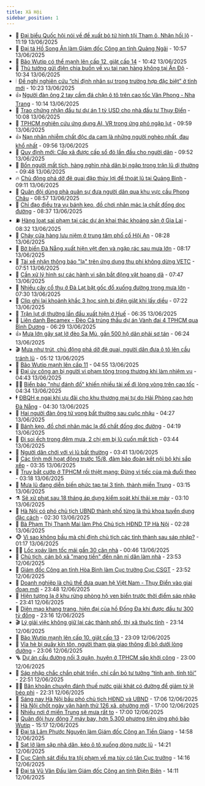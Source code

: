```yaml
---
title: Xã Hội
sidebar_position: 1
---
```


<!-- dantri-xa-hoi:START -->
- 🫣 [Đại biểu Quốc hội nói về đề xuất bỏ tử hình tội Tham ô, Nhận hối lộ](https://dantri.com.vn/xa-hoi/dai-bieu-quoc-hoi-noi-ve-de-xuat-bo-tu-hinh-toi-tham-o-nhan-hoi-lo-20250613181512407.htm) - 11:19 13/06/2025
- 💼 [Đại tá Hồ Song Ân làm Giám đốc Công an tỉnh Quảng Ngãi](https://dantri.com.vn/xa-hoi/dai-ta-ho-song-an-lam-giam-doc-cong-an-tinh-quang-ngai-20250613172216412.htm) - 10:57 13/06/2025
- 🎊 [Bão Wutip có thể mạnh lên cấp 12, giật cấp 14](https://dantri.com.vn/xa-hoi/bao-wutip-co-the-manh-len-cap-12-giat-cap-14-20250613173943589.htm) - 10:42 13/06/2025
- 🙉 [Thủ tướng gửi điện chia buồn về vụ tai nạn hàng không tại Ấn Độ](https://dantri.com.vn/xa-hoi/thu-tuong-gui-dien-chia-buon-ve-vu-tai-nan-hang-khong-tai-an-do-20250613171924433.htm) - 10:34 13/06/2025
- 🕯 [Đề nghị nghiên cứu “chỉ định nhân sự trong trường hợp đặc biệt” ở tỉnh mới](https://dantri.com.vn/xa-hoi/de-nghi-nghien-cuu-chi-dinh-nhan-su-trong-truong-hop-dac-biet-o-tinh-moi-20250613171818291.htm) - 10:23 13/06/2025
- 👍 [Người đàn ông 2 tay cầm đá chặn ô tô trên cao tốc Vân Phong - Nha Trang](https://dantri.com.vn/xa-hoi/nguoi-dan-ong-2-tay-cam-da-chan-o-to-tren-cao-toc-van-phong-nha-trang-20250613170427204.htm) - 10:14 13/06/2025
- 🤖 [Trao chứng nhận đầu tư dự án 1 tỷ USD cho nhà đầu tư Thụy Điển](https://dantri.com.vn/xa-hoi/trao-chung-nhan-dau-tu-du-an-1-ty-usd-cho-nha-dau-tu-thuy-dien-20250613155327254.htm) - 10:08 13/06/2025
- 🙉 [TPHCM nghiên cứu ứng dụng AI, VR trong ứng phó ngập lụt](https://dantri.com.vn/xa-hoi/tphcm-nghien-cuu-ung-dung-ai-vr-trong-ung-pho-ngap-lut-20250613161639689.htm) - 09:59 13/06/2025
- 👍 [Nạn nhân nhiễm chất độc da cam là những người nghèo nhất, đau khổ nhất](https://dantri.com.vn/xa-hoi/nan-nhan-nhiem-chat-doc-da-cam-la-nhung-nguoi-ngheo-nhat-dau-kho-nhat-20250613164545346.htm) - 09:56 13/06/2025
- 🗽 [Quy định mới: Cấp xã được cấp sổ đỏ lần đầu cho người dân](https://dantri.com.vn/xa-hoi/quy-dinh-moi-cap-xa-duoc-cap-so-do-lan-dau-cho-nguoi-dan-20250613164417131.htm) - 09:52 13/06/2025
- 🗽 [Bốn người mất tích, hàng nghìn nhà dân bị ngập trong trận lũ dị thường](https://dantri.com.vn/xa-hoi/bon-nguoi-mat-tich-hang-nghin-nha-dan-bi-ngap-trong-tran-lu-di-thuong-20250613131836218.htm) - 09:48 13/06/2025
- 🔥 [Chủ động phá dỡ đê quai đập thủy lợi để thoát lũ tại Quảng Bình](https://dantri.com.vn/xa-hoi/chu-dong-pha-do-de-quai-dap-thuy-loi-de-thoat-lu-tai-quang-binh-20250613160453559.htm) - 09:11 13/06/2025
- 🦒 [Quân đội dùng phà quân sự đưa người dân qua khu vực cầu Phong Châu](https://dantri.com.vn/xa-hoi/quan-doi-dung-pha-quan-su-dua-nguoi-dan-qua-khu-vuc-cau-phong-chau-20250613153337778.htm) - 08:57 13/06/2025
- 🧐 [Chỉ đạo điều tra vụ bánh kẹo, đồ chơi nhãn mác lạ chất đống dọc đường](https://dantri.com.vn/xa-hoi/chi-dao-dieu-tra-vu-banh-keo-do-choi-nhan-mac-la-chat-dong-doc-duong-20250613151547322.htm) - 08:37 13/06/2025
- ⛽️ [Hàng loạt sai phạm tại các dự án khai thác khoáng sản ở Gia Lai](https://dantri.com.vn/xa-hoi/hang-loat-sai-pham-tai-cac-du-an-khai-thac-khoang-san-o-gia-lai-20250613125337307.htm) - 08:32 13/06/2025
- 🚀 [Cháy cửa hàng lưu niệm ở trung tâm phố cổ Hội An](https://dantri.com.vn/xa-hoi/chay-cua-hang-luu-niem-o-trung-tam-pho-co-hoi-an-20250613151818331.htm) - 08:28 13/06/2025
- 🦒 [Bờ biển Đà Nẵng xuất hiện vệt đen và ngập rác sau mưa lớn](https://dantri.com.vn/xa-hoi/bo-bien-da-nang-xuat-hien-vet-den-va-ngap-rac-sau-mua-lon-20250613141858355.htm) - 08:17 13/06/2025
- 🦅 [Tài xế nhận thông báo &quot;lạ&quot; trên ứng dụng thu phí không dừng VETC](https://dantri.com.vn/xa-hoi/tai-xe-nhan-thong-bao-la-tren-ung-dung-thu-phi-khong-dung-vetc-20250613144025455.htm) - 07:51 13/06/2025
- 🚀 [Cần xử lý hình sự các hành vi săn bắt động vật hoang dã](https://dantri.com.vn/xa-hoi/can-xu-ly-hinh-su-cac-hanh-vi-san-bat-dong-vat-hoang-da-20250613114457474.htm) - 07:47 13/06/2025
- 🦅 [Nhiều cây cổ thụ ở Đà Lạt bật gốc đổ xuống đường trong mưa lớn](https://dantri.com.vn/xa-hoi/nhieu-cay-co-thu-o-da-lat-bat-goc-do-xuong-duong-trong-mua-lon-20250613141302987.htm) - 07:30 13/06/2025
- 🤠 [Clip ghi lại khoảnh khắc 3 học sinh bị điện giật khi lấy diều](https://dantri.com.vn/xa-hoi/clip-ghi-lai-khoanh-khac-3-hoc-sinh-bi-dien-giat-khi-lay-dieu-20250613132006021.htm) - 07:22 13/06/2025
- 💄 [Trận lụt dị thường lần đầu xuất hiện ở Huế](https://dantri.com.vn/xa-hoi/tran-lut-di-thuong-lan-dau-xuat-hien-o-hue-20250613131248351.htm) - 06:35 13/06/2025
- 🥷 [Liên danh Becamex - Đèo Cả trúng thầu dự án Vành đai 4 TPHCM qua Bình Dương](https://dantri.com.vn/xa-hoi/lien-danh-becamex-deo-ca-trung-thau-du-an-vanh-dai-4-tphcm-qua-binh-duong-20250613124517790.htm) - 06:29 13/06/2025
- 👍 [Mưa lớn gây sạt lở đèo Sa Mù, gần 500 hộ dân phải sơ tán](https://dantri.com.vn/xa-hoi/mua-lon-gay-sat-lo-deo-sa-mu-gan-500-ho-dan-phai-so-tan-20250613125854832.htm) - 06:24 13/06/2025
- 🎬 [Mưa như trút, chủ động phá dỡ đê quai, người dân đưa ô tô lên cầu tránh lũ](https://dantri.com.vn/xa-hoi/mua-nhu-trut-chu-dong-pha-do-de-quai-nguoi-dan-dua-o-to-len-cau-tranh-lu-20250613115740656.htm) - 05:12 13/06/2025
- 🦒 [Bão Wutip mạnh lên cấp 11](https://dantri.com.vn/xa-hoi/bao-wutip-manh-len-cap-11-20250613115221909.htm) - 04:55 13/06/2025
- 🌊 [Đại úy công an bị người vi phạm tông trọng thương khi làm nhiệm vụ](https://dantri.com.vn/xa-hoi/dai-uy-cong-an-bi-nguoi-vi-pham-tong-trong-thuong-khi-lam-nhiem-vu-20250613113728172.htm) - 04:43 13/06/2025
- 🧑‍💻 [Biển báo &quot;như đánh đố&quot; khiến nhiều tài xế đi lòng vòng trên cao tốc](https://dantri.com.vn/xa-hoi/bien-bao-nhu-danh-do-khien-nhieu-tai-xe-di-long-vong-tren-cao-toc-20250613111400125.htm) - 04:34 13/06/2025
- 🕴 [ĐBQH e ngại khi ưu đãi cho khu thương mại tự do Hải Phòng cao hơn Đà Nẵng](https://dantri.com.vn/xa-hoi/dbqh-e-ngai-khi-uu-dai-cho-khu-thuong-mai-tu-do-hai-phong-cao-hon-da-nang-20250613112131574.htm) - 04:30 13/06/2025
- 🤔 [Hai người đàn ông tử vong bất thường sau cuộc nhậu](https://dantri.com.vn/xa-hoi/hai-nguoi-dan-ong-tu-vong-bat-thuong-sau-cuoc-nhau-20250613111816238.htm) - 04:27 13/06/2025
- 💄 [Bánh kẹo, đồ chơi nhãn mác lạ đổ chất đống dọc đường](https://dantri.com.vn/xa-hoi/banh-keo-do-choi-nhan-mac-la-do-chat-dong-doc-duong-20250613100214458.htm) - 04:19 13/06/2025
- 🧠 [Đi soi ếch trong đêm mưa, 2 chị em bị lũ cuốn mất tích](https://dantri.com.vn/xa-hoi/di-soi-ech-trong-dem-mua-2-chi-em-bi-lu-cuon-mat-tich-20250613100137354.htm) - 03:44 13/06/2025
- 🦣 [Người dân chới với vì lũ bất thường](https://dantri.com.vn/xa-hoi/nguoi-dan-choi-voi-vi-lu-bat-thuong-20250613083945799.htm) - 03:41 13/06/2025
- 💫 [Các tỉnh mới hoạt động trước 15/8, đảm bảo đoàn kết nội bộ khi sắp xếp](https://dantri.com.vn/xa-hoi/cac-tinh-moi-hoat-dong-truoc-158-dam-bao-doan-ket-noi-bo-khi-sap-xep-20250613102024478.htm) - 03:35 13/06/2025
- 🚀 [Truy bắt cướp ở TPHCM rồi thiệt mạng: Đừng vì tiếc của mà đuổi theo](https://dantri.com.vn/xa-hoi/truy-bat-cuop-o-tphcm-roi-thiet-mang-dung-vi-tiec-cua-ma-duoi-theo-20250612214021895.htm) - 03:18 13/06/2025
- 🤔 [Mưa lũ đang diễn biến phức tạp tại 3 tỉnh, thành miền Trung](https://dantri.com.vn/xa-hoi/mua-lu-dang-dien-bien-phuc-tap-tai-3-tinh-thanh-mien-trung-20250613094239636.htm) - 03:15 13/06/2025
- ⚗️ [Sẽ xử phạt sau 18 tháng áp dụng kiểm soát khí thải xe máy](https://dantri.com.vn/xa-hoi/se-xu-phat-sau-18-thang-ap-dung-kiem-soat-khi-thai-xe-may-20250613100429714.htm) - 03:10 13/06/2025
- 🫶 [Hà Nội có phó chủ tịch UBND thành phố từng là thủ khoa tuyển dụng đặc cách](https://dantri.com.vn/xa-hoi/ha-noi-co-pho-chu-tich-ubnd-thanh-pho-tung-la-thu-khoa-tuyen-dung-dac-cach-20250613085512145.htm) - 02:30 13/06/2025
- 🌮 [Bà Phạm Thị Thanh Mai làm Phó Chủ tịch HĐND TP Hà Nội](https://dantri.com.vn/xa-hoi/ba-pham-thi-thanh-mai-lam-pho-chu-tich-hdnd-tp-ha-noi-20250613090606851.htm) - 02:28 13/06/2025
- 🐵 [Vì sao không bầu mà chỉ định chủ tịch các tỉnh thành sau sáp nhập?](https://dantri.com.vn/xa-hoi/vi-sao-khong-bau-ma-chi-dinh-chu-tich-cac-tinh-thanh-sau-sap-nhap-20250612221938416.htm) - 01:17 13/06/2025
- 🧑‍🏫 [Lốc xoáy làm tốc mái gần 30 căn nhà](https://dantri.com.vn/xa-hoi/loc-xoay-lam-toc-mai-gan-30-can-nha-20250613072330921.htm) - 00:46 13/06/2025
- 💫 [Chủ tịch, cán bộ xã &quot;mang tiền&quot; đến năn nỉ dân làm nhà](https://dantri.com.vn/xa-hoi/chu-tich-can-bo-xa-mang-tien-den-nan-ni-dan-lam-nha-20250612145925646.htm) - 23:53 12/06/2025
- 🦩 [Giám đốc Công an tỉnh Hòa Bình làm Cục trưởng Cục CSGT](https://dantri.com.vn/xa-hoi/giam-doc-cong-an-tinh-hoa-binh-lam-cuc-truong-cuc-csgt-20250613064909089.htm) - 23:52 12/06/2025
- 🦄 [Doanh nghiệp là chủ thể đưa quan hệ Việt Nam - Thụy Điển vào giai đoạn mới](https://dantri.com.vn/xa-hoi/doanh-nghiep-la-chu-the-dua-quan-he-viet-nam-thuy-dien-vao-giai-doan-moi-20250613064754352.htm) - 23:48 12/06/2025
- 💂 [Hiện tượng lạ ở khu rừng phòng hộ ven biển trước thời điểm sáp nhập](https://dantri.com.vn/xa-hoi/hien-tuong-la-o-khu-rung-phong-ho-ven-bien-truoc-thoi-diem-sap-nhap-20250612145159128.htm) - 23:41 12/06/2025
- 💄 [Diện mạo khang trang, hiện đại của hồ Đống Đa khi được đầu tư 300 tỷ đồng](https://dantri.com.vn/xa-hoi/dien-mao-khang-trang-hien-dai-cua-ho-dong-da-khi-duoc-dau-tu-300-ty-dong-20250612234444376.htm) - 23:16 12/06/2025
- 🎬 [Lý giải việc không giữ lại các thành phố, thị xã thuộc tỉnh](https://dantri.com.vn/xa-hoi/ly-giai-viec-khong-giu-lai-cac-thanh-pho-thi-xa-thuoc-tinh-20250612215236821.htm) - 23:14 12/06/2025
- 👀 [Bão Wutip mạnh lên cấp 10, giật cấp 13](https://dantri.com.vn/xa-hoi/bao-wutip-manh-len-cap-10-giat-cap-13-20250613060150001.htm) - 23:09 12/06/2025
- 💃 [Vỉa hè bị quây kín tôn, người tham gia giao thông đi bộ dưới lòng đường](https://dantri.com.vn/xa-hoi/via-he-bi-quay-kin-ton-nguoi-tham-gia-giao-thong-di-bo-duoi-long-duong-20250612201724988.htm) - 23:06 12/06/2025
- 🪜 [Dự án cầu đường nối 3 quận, huyện ở TPHCM sắp khởi công](https://dantri.com.vn/xa-hoi/du-an-cau-duong-noi-3-quan-huyen-o-tphcm-sap-khoi-cong-20250611233643183.htm) - 23:00 12/06/2025
- 📝 [Sáp nhập chắc chắn phát triển, chỉ cần bỏ tư tưởng “tỉnh anh, tỉnh tôi”](https://dantri.com.vn/xa-hoi/sap-nhap-chac-chan-phat-trien-chi-can-bo-tu-tuong-tinh-anh-tinh-toi-20250612163251028.htm) - 22:51 12/06/2025
- 🧑‍💻 [Băn khoăn chuyện đánh thuế nước giải khát có đường để giảm tỷ lệ béo phì](https://dantri.com.vn/xa-hoi/ban-khoan-chuyen-danh-thue-nuoc-giai-khat-co-duong-de-giam-ty-le-beo-phi-20250612182144937.htm) - 22:31 12/06/2025
- 👺 [Sáng nay Hà Nội bầu phó chủ tịch HĐND và UBND](https://dantri.com.vn/xa-hoi/sang-nay-ha-noi-bau-pho-chu-tich-hdnd-va-ubnd-20250612222453402.htm) - 17:06 12/06/2025
- 🌮 [Hà Nội chốt ngày vận hành thử 126 xã, phường mới](https://dantri.com.vn/xa-hoi/ha-noi-chot-ngay-van-hanh-thu-126-xa-phuong-moi-20250612225422786.htm) - 17:00 12/06/2025
- 🤭 [Nhiều nơi ở miền Trung sẽ mưa rất to](https://dantri.com.vn/xa-hoi/nhieu-noi-o-mien-trung-se-mua-rat-to-20250612215640990.htm) - 17:00 12/06/2025
- 💪 [Quân đội huy động 7 máy bay, hơn 5.300 phương tiện ứng phó bão Wutip](https://dantri.com.vn/xa-hoi/quan-doi-huy-dong-7-may-bay-hon-5300-phuong-tien-ung-pho-bao-wutip-20250612220602599.htm) - 15:17 12/06/2025
- 🧰 [Đại tá Lâm Phước Nguyên làm Giám đốc Công an Tiền Giang](https://dantri.com.vn/xa-hoi/dai-ta-lam-phuoc-nguyen-lam-giam-doc-cong-an-tien-giang-20250612210422455.htm) - 14:58 12/06/2025
- 🤡 [Sạt lở làm sập nhà dân, kéo ô tô xuống dòng nước lũ](https://dantri.com.vn/xa-hoi/sat-lo-lam-sap-nha-dan-keo-o-to-xuong-dong-nuoc-lu-20250612210159270.htm) - 14:21 12/06/2025
- 🦆 [Cục Cảnh sát điều tra tội phạm về ma túy có tân Cục trưởng](https://dantri.com.vn/xa-hoi/cuc-canh-sat-dieu-tra-toi-pham-ve-ma-tuy-co-tan-cuc-truong-20250612210943943.htm) - 14:16 12/06/2025
- 🦍 [Đại tá Vũ Văn Đấu làm Giám đốc Công an tỉnh Điện Biên](https://dantri.com.vn/xa-hoi/dai-ta-vu-van-dau-lam-giam-doc-cong-an-tinh-dien-bien-20250612210344435.htm) - 14:11 12/06/2025<!-- dantri-xa-hoi:END -->
